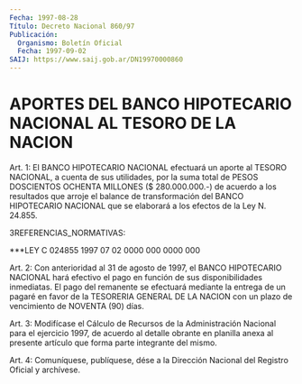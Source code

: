 ```yaml
---
Fecha: 1997-08-28
Título: Decreto Nacional 860/97
Publicación:
  Organismo: Boletín Oficial
  Fecha: 1997-09-02
SAIJ: https://www.saij.gob.ar/DN19970000860
---
```

# APORTES DEL BANCO HIPOTECARIO NACIONAL AL TESORO DE LA NACION

<a id="1"></a>
Art. 1: El BANCO HIPOTECARIO NACIONAL efectuará  un  aporte al TESORO  NACIONAL, a cuenta de sus utilidades, por la suma total  de PESOS DOSCIENTOS  OCHENTA  MILLONES  ($ 280.000.000.-) de acuerdo a los resultados que arroje el balance de  transformación  del  BANCO HIPOTECARIO NACIONAL que se elaborará a los efectos de la Ley N.  24.855.

3REFERENCIAS_NORMATIVAS:

***LEY C 024855 1997 07 02 0000 000 0000 000

<a id="2"></a>
Art.  2:  Con  anterioridad  al  31  de  agosto de 1997, el BANCO HIPOTECARIO  NACIONAL  hará  efectivo  el pago en  función  de  sus disponibilidades  inmediatas. El pago del  remanente  se  efectuará mediante la entrega  de  un pagaré en favor de la TESORERIA GENERAL DE LA NACION con un plazo  de  vencimiento  de  NOVENTA  (90)  días.

<a id="3"></a>
Art.  3: Modifícase  el Cálculo de Recursos de la Administración Nacional para el ejercicio  1997,  de acuerdo al detalle obrante en planilla anexa al presente artículo  que forma parte integrante del mismo.

<a id="4"></a>
Art. 4: Comuníquese, publíquese, dése  a la Dirección Nacional del Registro  Oficial y archívese.